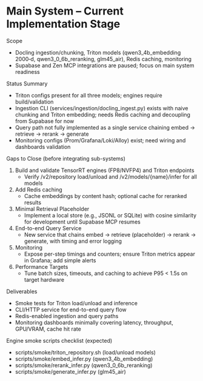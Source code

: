 # Main System – Current Implementation Stage

Scope
- Docling ingestion/chunking, Triton models (qwen3_4b_embedding 2000‑d, qwen3_0_6b_reranking, glm45_air), Redis caching, monitoring
- Supabase and Zen MCP integrations are paused; focus on main system readiness

Status Summary
- Triton configs present for all three models; engines require build/validation
- Ingestion CLI (services/ingestion/docling_ingest.py) exists with naive chunking and Triton embedding; needs Redis caching and decoupling from Supabase for now
- Query path not fully implemented as a single service chaining embed → retrieve → rerank → generate
- Monitoring configs (Prom/Grafana/Loki/Alloy) exist; need wiring and dashboards validation

Gaps to Close (before integrating sub-systems)
1) Build and validate TensorRT engines (FP8/NVFP4) and Triton endpoints
   - Verify /v2/repository load/unload and /v2/models/{name}/infer for all models
2) Add Redis caching
   - Cache embeddings by content hash; optional cache for reranked results
3) Minimal Retrieval Placeholder
   - Implement a local store (e.g., JSONL or SQLite) with cosine similarity for development until Supabase MCP resumes
4) End-to-end Query Service
   - New service that chains embed → retrieve (placeholder) → rerank → generate, with timing and error logging
5) Monitoring
   - Expose per-step timings and counters; ensure Triton metrics appear in Grafana; add simple alerts
6) Performance Targets
   - Tune batch sizes, timeouts, and caching to achieve P95 < 1.5s on target hardware

Deliverables
- Smoke tests for Triton load/unload and inference
- CLI/HTTP service for end-to-end query flow
- Redis-enabled ingestion and query paths
- Monitoring dashboards minimally covering latency, throughput, GPU/VRAM, cache hit rate

Engine smoke scripts checklist (expected)
- scripts/smoke/triton_repository.sh (load/unload models)
- scripts/smoke/embed_infer.py (qwen3_4b_embedding)
- scripts/smoke/rerank_infer.py (qwen3_0_6b_reranking)
- scripts/smoke/generate_infer.py (glm45_air)

